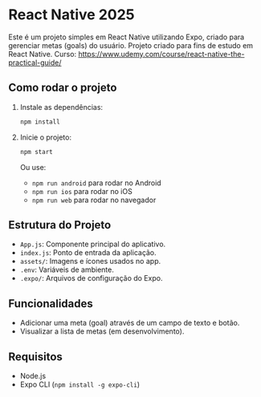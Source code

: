 # React Native 2025

Este é um projeto simples em React Native utilizando Expo, criado para gerenciar metas (goals) do usuário.
Projeto criado para fins de estudo em React Native.
Curso: https://www.udemy.com/course/react-native-the-practical-guide/

## Como rodar o projeto

1. Instale as dependências:

    ```sh
    npm install
    ```

2. Inicie o projeto:
    ```sh
    npm start
    ```
    Ou use:
    - `npm run android` para rodar no Android
    - `npm run ios` para rodar no iOS
    - `npm run web` para rodar no navegador

## Estrutura do Projeto

-   `App.js`: Componente principal do aplicativo.
-   `index.js`: Ponto de entrada da aplicação.
-   `assets/`: Imagens e ícones usados no app.
-   `.env`: Variáveis de ambiente.
-   `.expo/`: Arquivos de configuração do Expo.

## Funcionalidades

-   Adicionar uma meta (goal) através de um campo de texto e botão.
-   Visualizar a lista de metas (em desenvolvimento).

## Requisitos

-   Node.js
-   Expo CLI (`npm install -g expo-cli`)

